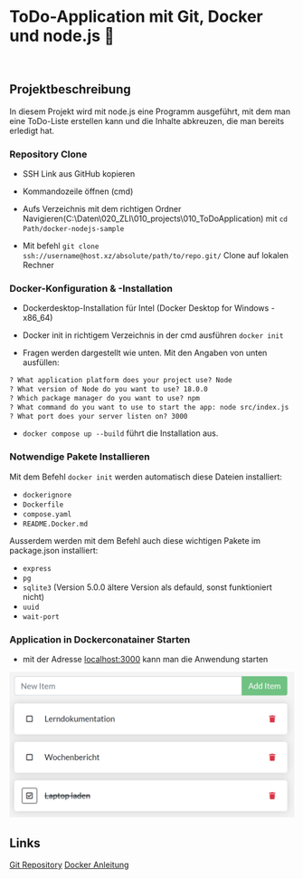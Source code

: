 # ToDo-Application mit Git, Docker und node.js 🐋

<br>

## Projektbeschreibung

In diesem Projekt wird mit node.js eine Programm ausgeführt, mit dem man eine ToDo-Liste erstellen kann und die Inhalte abkreuzen, die man bereits erledigt hat.

### Repository Clone

- SSH Link aus GitHub kopieren

- Kommandozeile öffnen (cmd)

- Aufs Verzeichnis mit dem richtigen Ordner Navigieren(C:\Daten\020_ZLI\010_projects\010_ToDoApplication) mit ```cd Path/docker-nodejs-sample```

- Mit befehl ```git clone ssh://username@host.xz/absolute/path/to/repo.git/``` Clone auf lokalen Rechner

### Docker-Konfiguration & -Installation

- Dockerdesktop-Installation für Intel (Docker Desktop for Windows - x86_64)

- Docker init in richtigem Verzeichnis in der cmd ausführen ```docker init```

- Fragen werden dargestellt wie unten. Mit den Angaben von unten ausfüllen:
```
? What application platform does your project use? Node
? What version of Node do you want to use? 18.0.0
? Which package manager do you want to use? npm
? What command do you want to use to start the app: node src/index.js
? What port does your server listen on? 3000
```

- ```docker compose up --build``` führt die Installation aus.

### Notwendige Pakete Installieren

Mit dem Befehl ```docker init``` werden automatisch diese Dateien installiert:
- `dockerignore`
- `Dockerfile`
- `compose.yaml`
- `README.Docker.md`

Ausserdem werden mit dem Befehl auch diese wichtigen Pakete im package.json installiert:

- `express`
- `pg`
- `sqlite3` (Version 5.0.0 ältere Version als defauld, sonst funktioniert nicht)
- `uuid`
- `wait-port`

### Application in Dockerconatainer Starten

- mit der Adresse [localhost:3000](http://localhost:3000/) kann man die Anwendung starten
<img src="images/Screenshot 2024-09-20 112934.png" alt="ToDo-Liste" width="550"/>

## Links

[Git Repository](https://github.com/bretscherjan/docker-nodejs-sample)
[Docker Anleitung](https://docs.docker.com/guides/language/nodejs/containerize/)